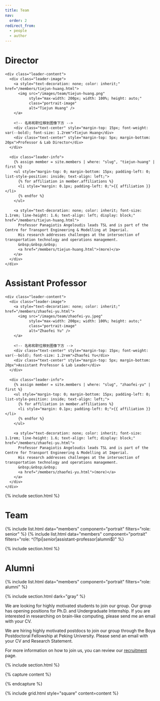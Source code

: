 ```yaml
---
title: Team
nav:
  order: 2
redirect_from: 
  - people
  - author
---
```


<div class="team-leaders-grid">
  <!-- Tiejun Huang -->
  <div class="team-leader-card">
    <h1><a style="text-decoration: none; color: inherit;" href="/members/tiejun-huang.html">Director</a></h1>
    
    <div class="leader-content">
      <div class="leader-image">
        <a style="text-decoration: none; color: inherit;" href="/members/tiejun-huang.html">
          <img src="/images/team/tiejun-huang.png"
               style="max-width: 200px; width: 100%; height: auto;"
               class="portrait-image"
               alt="Tiejun Huang" />
        </a>
        
        <!-- 名称和职位移到图像下方 -->
        <div class="text-center" style="margin-top: 15px; font-weight: var(--bold); font-size: 1.2rem">Tiejun Huang</div>
        <div class="text-center" style="margin-top: 5px; margin-bottom: 20px">Professor & Lab Director</div>
      </div>
      
      <div class="leader-info">
        {% assign member = site.members | where: "slug", "tiejun-huang" | first %}
        <ul style="margin-top: 0; margin-bottom: 15px; padding-left: 0; list-style-position: inside; text-align: left;">
          {% for affiliation in member.affiliations %}
          <li style="margin: 0.1px; padding-left: 0;">{{ affiliation }}</li>
          {% endfor %}
        </ul>
        
        <a style="text-decoration: none; color: inherit; font-size: 1.1rem; line-height: 1.6; text-align: left; display: block;" href="/members/tiejun-huang.html">
          Professor Panagiotis Angeloudis leads TSL and is part of the Centre for Transport Engineering & Modelling at Imperial.
          His research addresses challenges at the intersection of transportation technology and operations management.
          &nbsp;&nbsp;&nbsp;
          <a href="/members/tiejun-huang.html">(more)</a>
        </a>
      </div>
    </div>
  </div>

  <!-- Zhaofei Yu -->
  <div class="team-leader-card">
    <h1><a style="text-decoration: none; color: inherit;" href="/members/zhaofei-yu.html">Assistant Professor</a></h1>
    
    <div class="leader-content">
      <div class="leader-image">
        <a style="text-decoration: none; color: inherit;" href="/members/zhaofei-yu.html">
          <img src="/images/team/zhaofei-yu.jpeg"
               style="max-width: 200px; width: 100%; height: auto;"
               class="portrait-image"
               alt="Zhaofei Yu" />
        </a>
        
        <!-- 名称和职位移到图像下方 -->
        <div class="text-center" style="margin-top: 15px; font-weight: var(--bold); font-size: 1.2rem">Zhaofei Yu</div>
        <div class="text-center" style="margin-top: 5px; margin-bottom: 20px">Assistant Professor & Lab Leader</div>
      </div>
      
      <div class="leader-info">
        {% assign member = site.members | where: "slug", "zhaofei-yu" | first %}
        <ul style="margin-top: 0; margin-bottom: 15px; padding-left: 0; list-style-position: inside; text-align: left;">
          {% for affiliation in member.affiliations %}
          <li style="margin: 0.1px; padding-left: 0;">{{ affiliation }}</li>
          {% endfor %}
        </ul>
        
        <a style="text-decoration: none; color: inherit; font-size: 1.1rem; line-height: 1.6; text-align: left; display: block;" href="/members/zhaofei-yu.html">
          Professor Panagiotis Angeloudis leads TSL and is part of the Centre for Transport Engineering & Modelling at Imperial.
          His research addresses challenges at the intersection of transportation technology and operations management.
          &nbsp;&nbsp;&nbsp;
          <a href="/members/zhaofei-yu.html">(more)</a>
        </a>
      </div>
    </div>
  </div>
</div>


{% include section.html %}

# Team

{% include list.html data="members" component="portrait" filters="role: senior" %}
{% include list.html data="members" component="portrait" filters="role: ^(?!pi$|senior$|assistant-professor|alumni$)" %}

{% include section.html %}

# Alumni

{% include list.html data="members" component="portrait" filters="role: alumni" %}

{% include section.html dark="gray" %}

 We are looking for highly motivated students to join our group. Our group has opening positions for Ph.D. and Undergraduate Internship. If you are interested in researching on brain-like computing, please send me an email with your CV.

 We are hiring highly motivated postdocs to join our group through the Boya Postdoctoral Fellowship at Peking University. Please send an email with your CV and Research Statement.

 
 For more information on how to join us, you can review our [recruitment](/apply/) page. 

{% include section.html %}

{% capture content %}
<!-- 
{% include figure.html image="images/photos/itsc.jpg" %}
{% include figure.html image="images/photos/dinner.jpg" %}
{% include figure.html image="images/photos/trb.jpg" %} -->

{% endcapture %}

{% include grid.html style="square" content=content %}
